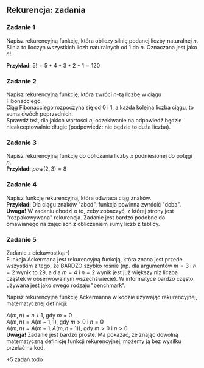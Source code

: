 ## Rekurencja: zadania

### Zadanie 1
Napisz rekurencyjną funkcję, która obliczy silnię podanej liczby naturalnej $n$.<br>
Silnia to iloczyn wszystkich liczb naturalnych od $1$ do $n$. Oznaczana jest jako $n!$.

**Przykład:** $5! = 5 * 4 * 3 * 2 * 1 = 120$

### Zadanie 2
Napisz rekurencyjną funkcję, która zwróci $n$-tą liczbę w ciągu Fibonacciego. <br>
Ciąg Fibonacciego rozpoczyna się od 0 i 1, a każda kolejna liczba ciągu, to suma dwóch poprzednich.<br>
Sprawdź też, dla jakich wartości $n$, oczekiwanie na odpowiedź będzie nieakceptowalnie długie (podpowiedź: nie będzie to duża liczba).

### Zadanie 3
Napisz rekurencyjną funkcję do obliczania liczby $x$ podniesionej do potęgi $n$.<br>
**Przykład:** $pow(2, 3) = 8$

### Zadanie 4
Napisz funkcję rekurencyjną, która odwraca ciąg znaków.<br>
**Przykład:** Dla ciągu znaków "abcd", funkcja powinna zwrócić "dcba".<br>
**Uwaga!** W zadaniu chodzi o to, żeby zobaczyć, z której strony jest "rozpakowywana" rekurencja. Zadanie jest bardzo podobne do omawianego na zajęciach z obliczeniem sumy liczb z tablicy.

### Zadanie 5
Zadanie z ciekawostką:-) <br>
Funkcja Ackermana jest rekurencyjną funkcją, która znana jest przede wszystkim z tego, że BARDZO szybko rośnie (np. dla argumentów $m=3$ i $n=2$ wynik to 29, a dla $m=4$ i $n=2$ wynik jest już większy niż liczba cząstek w obserwowalnym wszechświecie). W informatyce bardzo często używana jest jako swego rodzaju "benchmark".

Napisz rekurencyjną funkcję Ackermanna w kodzie używając rekurencyjnej, matematycznej definicji:

$A(m, n) = n + 1$, gdy $m = 0$<br>
$A(m, n) = A(m-1, 1)$, gdy $m > 0$ i $n = 0$<br>
$A(m, n) = A(m-1, A(m, n-1))$, gdy $m > 0$ i $n > 0$<br>
**Uwaga!** Zadanie jest bardzo proste. Ma pokazać, że znając dowolną matematyczną definicję funkcji rekurencyjnej, możemy ją bez wysiłku przelać na kod.

+5 zadań todo
